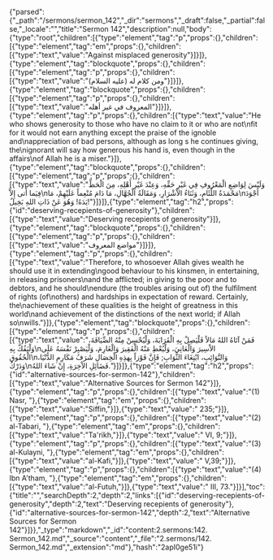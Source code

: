 {"parsed":{"_path":"/sermons/sermon_142","_dir":"sermons","_draft":false,"_partial":false,"_locale":"","title":"Sermon 142","description":null,"body":{"type":"root","children":[{"type":"element","tag":"p","props":{},"children":[{"type":"element","tag":"em","props":{},"children":[{"type":"text","value":"Against misplaced generosity"}]}]},{"type":"element","tag":"blockquote","props":{},"children":[{"type":"element","tag":"p","props":{},"children":[{"type":"text","value":"ومن كلام له (عليه السلام)"}]}]},{"type":"element","tag":"blockquote","props":{},"children":[{"type":"element","tag":"p","props":{},"children":[{"type":"text","value":"المعروف في غير أهله"}]}]},{"type":"element","tag":"p","props":{},"children":[{"type":"text","value":"He who shows generosity to those who have no claim to it or who are not\nfit for it would not earn anything except the praise of the ignoble and\nappreciation of bad persons, although as long s he continues giving, the\nignorant will say how generous his hand is, even though in the affairs\nof Allah he is a miser."}]},{"type":"element","tag":"blockquote","props":{},"children":[{"type":"element","tag":"p","props":{},"children":[{"type":"text","value":"وَلَيْسَ لِوَاضِعِ الْمَعْرُوفِ فِي غَيْرِ حَقِّهِ، وَعِنْدَ غَيْرِ أَهْلِهِ، مِنَ الْحَظِّ فِيَما أَتى إِلاَّ\nمَحْمَدَةُ اللِّئَامِ، وَثَنَاءُ الاْشْرَارِ، وَمَقَالَةُ الْجُهَّالِ، مَا دَامَ مُنْعِماً عَلَيْهِمْ، مَا\nأَجْوَدَ يَدَهُ! وَهُوَ عَنْ ذَاتِ اللهِ بَخِيلٌ!"}]}]},{"type":"element","tag":"h2","props":{"id":"deserving-recepients-of-generosity"},"children":[{"type":"text","value":"Deserving recepients of generosity"}]},{"type":"element","tag":"blockquote","props":{},"children":[{"type":"element","tag":"p","props":{},"children":[{"type":"text","value":"مواضع المعروف"}]}]},{"type":"element","tag":"p","props":{},"children":[{"type":"text","value":"Therefore, to whosoever Allah gives wealth he should use it in extending\ngood behaviour to his kinsmen, in entertaining, in releasing prisoners\nand the afflicted; in giving to the poor and to debtors, and he should\nendure (the troubles arising out of) the fulfilment of rights (of\nothers) and hardships in expectation of reward. Certainly, the\nachievement of these qualities is the height of greatness in this world\nand achievement of the distinctions of the next world; if Allah so\nwills."}]},{"type":"element","tag":"blockquote","props":{},"children":[{"type":"element","tag":"p","props":{},"children":[{"type":"text","value":"فَمَنْ آتَاهُ اللهُ مَالاً فَلْيَصِلْ بِهِ الْقَرَابَةَ، وَلْيُحْسِنْ مِنْهُ الضِّيَافَةَ، وَلْيَفُكَّ بِهِ\nالاْسِيرَ وَالْعَانِيَ، وَلْيُعْطِ مَنْهُ الْفَقِيرَ وَالْغَارِمَ، وَلْيَصْبِرْ نَفْسَهُ عَلَى الْحُقُوقِ\nوَالنَّوَائِبِ، ابْتِغَاءَ الثَّوَابِ; فَإِنَّ فَوْزاً بِهذِهِ الْخِصَالِ شَرَفُ مَكَارِمِ الدُّنْيَا، وَدَرْكُ\nفَضَائِلِ الاْخِرَةِ، إِنْ شَاءَ اللهُ."}]}]},{"type":"element","tag":"h2","props":{"id":"alternative-sources-for-sermon-142"},"children":[{"type":"text","value":"Alternative Sources for Sermon 142"}]},{"type":"element","tag":"p","props":{},"children":[{"type":"text","value":"(1) Nasr, "},{"type":"element","tag":"em","props":{},"children":[{"type":"text","value":"Siffin,"}]},{"type":"text","value":" 235;"}]},{"type":"element","tag":"p","props":{},"children":[{"type":"text","value":"(2) al-Tabari, "},{"type":"element","tag":"em","props":{},"children":[{"type":"text","value":"Ta'rikh,"}]},{"type":"text","value":" VI, 9;"}]},{"type":"element","tag":"p","props":{},"children":[{"type":"text","value":"(3) al-Kulayni, "},{"type":"element","tag":"em","props":{},"children":[{"type":"text","value":"al-Kafi,"}]},{"type":"text","value":" V,39;"}]},{"type":"element","tag":"p","props":{},"children":[{"type":"text","value":"(4) Ibn A'tham, "},{"type":"element","tag":"em","props":{},"children":[{"type":"text","value":"al-Futuh,"}]},{"type":"text","value":" III, 73."}]}],"toc":{"title":"","searchDepth":2,"depth":2,"links":[{"id":"deserving-recepients-of-generosity","depth":2,"text":"Deserving recepients of generosity"},{"id":"alternative-sources-for-sermon-142","depth":2,"text":"Alternative Sources for Sermon 142"}]}},"_type":"markdown","_id":"content:2.sermons:142. Sermon_142.md","_source":"content","_file":"2.sermons/142. Sermon_142.md","_extension":"md"},"hash":"2apI0ge51i"}